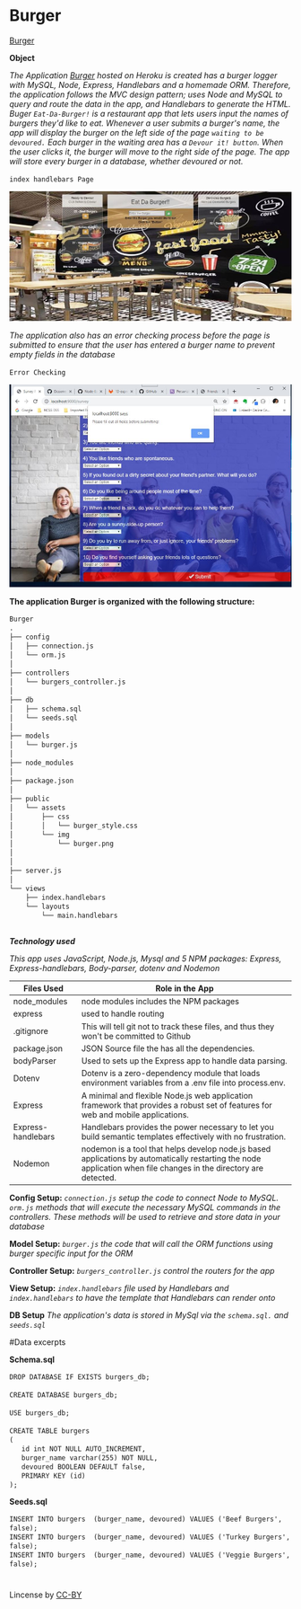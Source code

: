 # Burger

[Burger](https://radiant-peak-47487.herokuapp.com/) 

**Object**

*The Application [Burger](https://radiant-peak-47487.herokuapp.com/) hosted on Heroku is created has a burger logger with MySQL, Node, Express, Handlebars and a homemade ORM. Therefore, the application follows the MVC design pattern; uses Node and MySQL to query and route the data in the app, and Handlebars to generate the HTML. Buger `Eat-Da-Burger!` is a restaurant app that lets users input the names of burgers they'd like to eat. Whenever a user submits a burger's name, the app will display the burger on the left side of the page `waiting to be devoured.` Each burger in the waiting area has a `Devour it! button`. When the user clicks it, the burger will move to the right side of the page. The app will store every burger in a database, whether devoured or not.*

`index handlebars Page`

<a href="#"><img src="https://github.com/fpinder/burger/blob/master/public/assets/images/eat_the_burger_Readme.JPG" alt="Home Page"></a>

*The application also has an error checking process before the page is submitted to ensure that the user has entered a burger name to prevent empty fields in the database*

`Error Checking`

<a href="#"><img src="https://github.com/fpinder/FriendFinder/blob/master/app/public/images/erroChecking.jpg" alt="error checking"></a>

**The application Burger is organized with the following structure:** 

```
Burger
.
├── config
│   ├── connection.js
│   └── orm.js
│ 
├── controllers
│   └── burgers_controller.js
│
├── db
│   ├── schema.sql
│   └── seeds.sql
│
├── models
│   └── burger.js
│ 
├── node_modules
│ 
├── package.json
│
├── public
│   └── assets
│       ├── css
│       │   └── burger_style.css
│       └── img
│           └── burger.png
│   
│
├── server.js
│
└── views
    ├── index.handlebars
    └── layouts
        └── main.handlebars


```


**_Technology used_**

*This app uses JavaScript, Node.js, Mysql and 5 NPM packages: Express, Express-handlebars,  Body-parser, dotenv and Nodemon*

 Files Used   |  Role in the App                                                                  |
| ------------ | -------------------------------------------------------------------------------------- |
| node_modules | node modules includes the  NPM packages |
| express         | used to handle routing |
| .gitignore   | This will tell git not to track these files, and thus they won't be committed to Github |
| package.json | JSON Source file the has all the dependencies.                    |
| bodyParser  | Used to sets up the Express app to handle data parsing. |
| Dotenv  |Dotenv is a zero-dependency module that loads environment variables from a .env file into process.env. | 
| Express | A minimal and flexible Node.js web application framework that provides a robust set of features for web and mobile applications.  |
| Express-handlebars | Handlebars provides the power necessary to let you build semantic templates effectively with no frustration.  |
| Nodemon | nodemon is a tool that helps develop node.js based applications by automatically restarting the node application when file changes in the directory are detected.  |

**Config Setup:** *`connection.js` setup the code to connect Node to MySQL. `orm.js` methods that will execute the necessary MySQL commands in the controllers. These methods will be used to retrieve and store data in your database* 

**Model Setup:** *`burger.js` the code that will call the ORM functions using burger specific input for the ORM*

**Controller Setup:** *`burgers_controller.js` control the routers for the app*

**View Setup:** *`index.handlebars` file used by Handlebars and `index.handlebars` to have the template that Handlebars can render onto* 

**DB Setup** *The application's data is stored in MySql via the `schema.sql.` and `seeds.sql`* 

#Data excerpts

**Schema.sql**
 ```
DROP DATABASE IF EXISTS burgers_db;

CREATE DATABASE burgers_db;

USE burgers_db;

CREATE TABLE burgers
(
	id int NOT NULL AUTO_INCREMENT,
	burger_name varchar(255) NOT NULL,
	devoured BOOLEAN DEFAULT false,
	PRIMARY KEY (id)
);

```

**Seeds.sql**

```
INSERT INTO burgers  (burger_name, devoured) VALUES ('Beef Burgers', false);
INSERT INTO burgers  (burger_name, devoured) VALUES ('Turkey Burgers', false);
INSERT INTO burgers  (burger_name, devoured) VALUES ('Veggie Burgers', false);
```

#
Lincense by <a href="https://creativecommons.org/licenses/by/3.0/" rel="nofollow">CC-BY</a>
